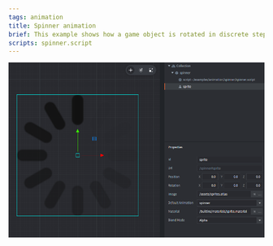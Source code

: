 ```yaml
---
tags: animation
title: Spinner animation
brief: This example shows how a game object is rotated in discrete steps, matching the graphics of the progress spinner.
scripts: spinner.script
---
```


![spinner](spinner.png)